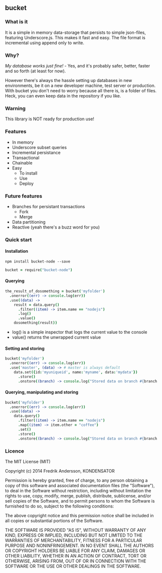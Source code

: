 bucket
------

### What is it

It is a simple in memory data-storage that persists to simple json-files, featuring Underscore.js. This makes it fast and easy. The file format is incremental using append only to write.

### Why?

*My database works just fine!* - Yes, and it's probably safer, better, faster and so forth (at least for now).

However there's always the hassle setting up databases in new environments, be it on a new developer machine, test server or production. With bucket you don't need to worry because all there is, is a folder of files. Heck, you can even keep data in the repository if you like.

### Warning

This library is NOT ready for production use!

### Features

* In memory
* Underscore subset queries
* Incremental persistance
* Transactional
* Chainable
* Easy
  * To install
  * Use
  * Deploy

### Future features

* Branches for persistant transactions
  * Fork
  * Merge
* Data partitioning
* Reactive (yeah there's a buzz word for you)

### Quick start

#### Installation

```
npm install bucket-node --save
```

```coffeescript
bucket = require("bucket-node")
```

#### Querying

```coffeescript
the_result_of_dosomething = bucket('myfolder')
  .onerror((err) -> console.log(err))
  .use((data) ->
    result = data.query()
      .filter((item) -> item.name == "nodejs")
      .log()
      .value()
    dosomething(result))
```

* log() is a simple inspector that logs the current value to the console
* value() returns the unwrapped current value

#### Setting and storing

```coffeescript
bucket('myfolder')
  .onerror((err) -> console.log(err))
  .use('master', (data) -> # master is always default
    data.set({id:'myuniqueid', name:'myname', data:'mydata'})
      .store()
      .onstore((branch) -> console.log("Stored data on branch #{branch.branch()}")))
```

#### Querying, manipulating and storing

```coffeescript
bucket('myfolder')
  .onerror((err) -> console.log(err))
  .use((data) ->
    data.query()
      .filter((item) -> item.name == "nodejs")
      .map((item) -> item.other = "coffee")
      .set()
      .store()
      .onstore((branch) -> console.log("Stored data on branch #{branch.branch()}")))
```

### Licence

The MIT License (MIT)

Copyright (c) 2014 Fredrik Andersson, KONDENSATOR

Permission is hereby granted, free of charge, to any person obtaining a copy
of this software and associated documentation files (the "Software"), to deal
in the Software without restriction, including without limitation the rights
to use, copy, modify, merge, publish, distribute, sublicense, and/or sell
copies of the Software, and to permit persons to whom the Software is
furnished to do so, subject to the following conditions:

The above copyright notice and this permission notice shall be included in
all copies or substantial portions of the Software.

THE SOFTWARE IS PROVIDED "AS IS", WITHOUT WARRANTY OF ANY KIND, EXPRESS OR
IMPLIED, INCLUDING BUT NOT LIMITED TO THE WARRANTIES OF MERCHANTABILITY,
FITNESS FOR A PARTICULAR PURPOSE AND NONINFRINGEMENT. IN NO EVENT SHALL THE
AUTHORS OR COPYRIGHT HOLDERS BE LIABLE FOR ANY CLAIM, DAMAGES OR OTHER
LIABILITY, WHETHER IN AN ACTION OF CONTRACT, TORT OR OTHERWISE, ARISING FROM,
OUT OF OR IN CONNECTION WITH THE SOFTWARE OR THE USE OR OTHER DEALINGS IN
THE SOFTWARE.
